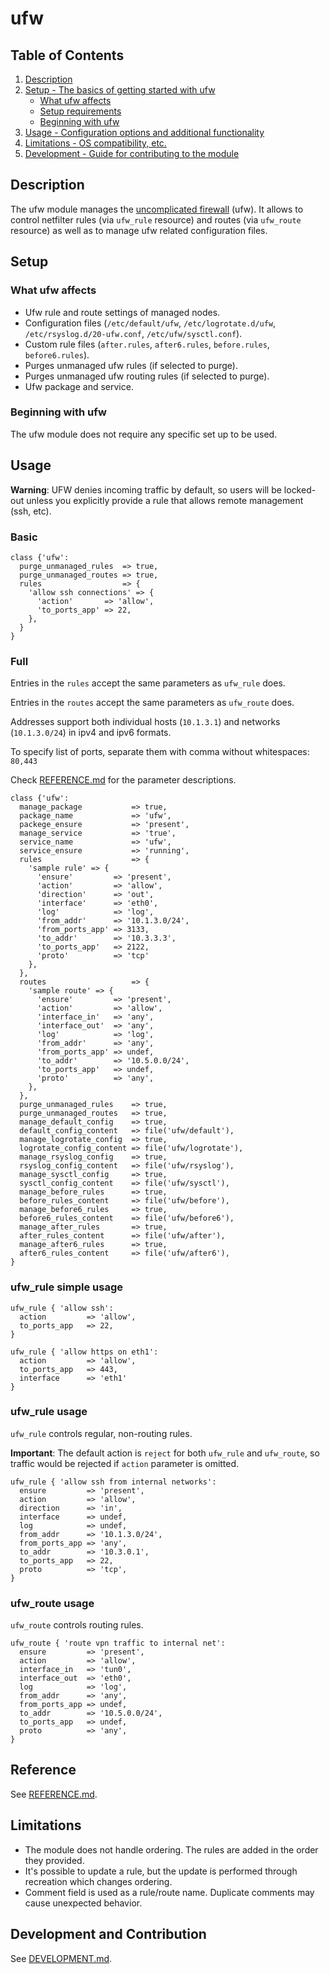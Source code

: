 # ufw

## Table of Contents

1. [Description](#description)
1. [Setup - The basics of getting started with ufw](#setup)
    * [What ufw affects](#what-ufw-affects)
    * [Setup requirements](#setup-requirements)
    * [Beginning with ufw](#beginning-with-ufw)
1. [Usage - Configuration options and additional functionality](#usage)
1. [Limitations - OS compatibility, etc.](#limitations)
1. [Development - Guide for contributing to the module](#development)

## Description

The ufw module manages the [uncomplicated firewall][] (ufw). It allows to control
netfilter rules (via `ufw_rule` resource) and routes (via `ufw_route` resource) as
well as to manage ufw related configuration files.

## Setup

### What ufw affects

* Ufw rule and route settings of managed nodes.
* Configuration files (`/etc/default/ufw`, `/etc/logrotate.d/ufw`, `/etc/rsyslog.d/20-ufw.conf`, `/etc/ufw/sysctl.conf`).
* Custom rule files (`after.rules`, `after6.rules`, `before.rules`, `before6.rules`).
* Purges unmanaged ufw rules (if selected to purge).
* Purges unmanaged ufw routing rules (if selected to purge).
* Ufw package and service.

### Beginning with ufw

The ufw module does not require any specific set up to be used.

## Usage

**Warning**: UFW denies incoming traffic by default, so users will be locked-out
unless you explicitly provide a rule that allows remote management (ssh, etc).

### Basic

```puppet
class {'ufw':
  purge_unmanaged_rules  => true,
  purge_unmanaged_routes => true,
  rules                  => {
    'allow ssh connections' => {
      'action'       => 'allow',
      'to_ports_app' => 22,
    },
  }
}
```

### Full

Entries in the `rules` accept the same parameters as `ufw_rule` does.

Entries in the `routes` accept the same parameters as `ufw_route` does.

Addresses support both individual hosts (`10.1.3.1`) and networks (`10.1.3.0/24`)
in ipv4 and ipv6 formats.

To specify list of ports, separate them with comma without whitespaces: `80,443`

Check [REFERENCE.md][] for the parameter descriptions.

```puppet
class {'ufw':
  manage_package           => true,
  package_name             => 'ufw',
  packege_ensure           => 'present',
  manage_service           => 'true',
  service_name             => 'ufw',
  service_ensure           => 'running',
  rules                    => {
    'sample rule' => {
      'ensure'         => 'present',
      'action'         => 'allow',
      'direction'      => 'out',
      'interface'      => 'eth0',
      'log'            => 'log',
      'from_addr'      => '10.1.3.0/24',
      'from_ports_app' => 3133,
      'to_addr'        => '10.3.3.3',
      'to_ports_app'   => 2122,
      'proto'          => 'tcp'
    },
  },
  routes                   => {
    'sample route' => {
      'ensure'         => 'present',
      'action'         => 'allow',
      'interface_in'   => 'any',
      'interface_out'  => 'any',
      'log'            => 'log',
      'from_addr'      => 'any',
      'from_ports_app' => undef,
      'to_addr'        => '10.5.0.0/24',
      'to_ports_app'   => undef,
      'proto'          => 'any',
    },
  },
  purge_unmanaged_rules    => true,
  purge_unmanaged_routes   => true,
  manage_default_config    => true,
  default_config_content   => file('ufw/default'),
  manage_logrotate_config  => true,
  logrotate_config_content => file('ufw/logrotate'),
  manage_rsyslog_config    => true,
  rsyslog_config_content   => file('ufw/rsyslog'),
  manage_sysctl_config     => true,
  sysctl_config_content    => file('ufw/sysctl'),
  manage_before_rules      => true,
  before_rules_content     => file('ufw/before'),
  manage_before6_rules     => true,
  before6_rules_content    => file('ufw/before6'),
  manage_after_rules       => true,
  after_rules_content      => file('ufw/after'),
  manage_after6_rules      => true,
  after6_rules_content     => file('ufw/after6'),
}
```

### ufw_rule simple usage

```puppet
ufw_rule { 'allow ssh':
  action         => 'allow',
  to_ports_app   => 22,
}

ufw_rule { 'allow https on eth1':
  action         => 'allow',
  to_ports_app   => 443,
  interface      => 'eth1'
}
```

### ufw_rule usage

`ufw_rule` controls regular, non-routing rules.

**Important**: The default action is `reject` for both `ufw_rule` and `ufw_route`,
so traffic would be rejected if `action` parameter is omitted.


```puppet
ufw_rule { 'allow ssh from internal networks':
  ensure         => 'present',
  action         => 'allow',
  direction      => 'in',
  interface      => undef,
  log            => undef,
  from_addr      => '10.1.3.0/24',
  from_ports_app => 'any',
  to_addr        => '10.3.0.1',
  to_ports_app   => 22,
  proto          => 'tcp',
}
```

### ufw_route usage

`ufw_route` controls routing rules.

```puppet
ufw_route { 'route vpn traffic to internal net':
  ensure         => 'present',
  action         => 'allow',
  interface_in   => 'tun0',
  interface_out  => 'eth0',
  log            => 'log',
  from_addr      => 'any',
  from_ports_app => undef,
  to_addr        => '10.5.0.0/24',
  to_ports_app   => undef,
  proto          => 'any',
}
```

## Reference

See [REFERENCE.md][].

## Limitations

* The module does not handle ordering. The rules are added in the order they provided.
* It's possible to update a rule, but the update is performed through recreation which changes ordering.
* Comment field is used as a rule/route name. Duplicate comments may cause unexpected behavior.


## Development and Contribution

See [DEVELOPMENT.md][].

[1]: https://puppet.com/docs/pdk/latest/pdk_generating_modules.html
[2]: https://puppet.com/docs/puppet/latest/puppet_strings.html
[3]: https://puppet.com/docs/puppet/latest/puppet_strings_style.html
[uncomplicated firewall]: https://code.launchpad.net/ufw
[DEVELOPMENT.md]: DEVELOPMENT.md
[REFERENCE.md]: REFERENCE.md
